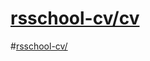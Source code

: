 # [rsschool-cv/cv](https://maxxd1.github.io/rsschool-cv/cv)
#[rsschool-cv/](https://maxxd1.github.io/rsschool-cv/)
